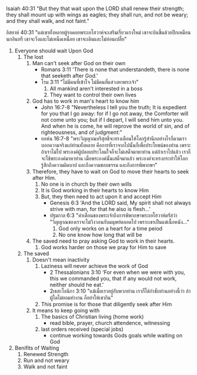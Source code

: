 Isaiah 40:31 "But they that wait upon the LORD shall renew their strength; they shall mount up with wings as eagles; they shall run, and not be weary; and they shall walk, and not faint."

อิสยาห์ 40:31 "แต่เขาทั้งหลายผู้รอคอยพระเยโฮวาห์จะเสริมเรี่ยวแรงใหม่ เขาจะบินขึ้นด้วยปีกเหมือนนกอินทรี เขาจะวิ่งและไม่เหน็ดเหนื่อย เขาจะเดินและไม่อ่อนเปลี้ย"

1. Everyone should wait Upon God
    1. The lost
        1. Man can't seek after God on their own
            - Romans 3:11 'There is none that understandeth, there is none that seeketh after God.'
            - โรม 3:11 "ไม่มีคนที่เข้าใจ ไม่มีคนที่แสวงหาพระเจ้า"
               1. All mankind aren't interested in a boss
               2. They want to control their own lives
        2. God has to work in man's heart to know him
            - John 16:7-8 "Nevertheless I tell you the truth; It is expedient for you that I go away: for if I go not away, the Comforter will not come unto you; but if I depart, I will send him unto you. And when he is come, he will reprove the world of sin, and of righteousness, and of judgment:"
            - ยอห์น 16:7-8 "พระวิญญาณบริสุทธิ์จะทรงเตือนให้โลกรู้สำนึกอย่างไรก็ตามเราบอกความจริงแก่ท่านทั้งหลาย คือการที่เราจากไปนั้นก็เพื่อประโยชน์ของท่าน เพราะถ้าเราไม่ไป พระองค์ผู้ปลอบประโลมใจก็จะไม่เสด็จมาหาท่าน แต่ถ้าเราไปแล้ว เราก็จะใช้พระองค์มาหาท่าน เมื่อพระองค์นั้นเสด็จมาแล้ว พระองค์จะทรงกระทำให้โลกรู้สึกถึงความผิดบาป และถึงความชอบธรรม และถึงการพิพากษา"
        3. Therefore, they have to wait on God to move their hearts to seek after Him.
            1. No one is in church by their own wills
            2. It is God working in their hearts to know Him
            3. But, they then need to act upon it and accept Him
                - Genesis 6:3 'And the LORD said, My spirit shall not always strive with man, for that he also is flesh...'
                - ปฐมกาล 6:3 "คำเตือนของพระเจ้าถึงการพิพากษาพระเยโฮวาห์ตรัสว่า "วิญญาณของเราจะไม่วิงวอนกับมนุษย์ตลอดไป เพราะเขาเป็นแต่เนื้อหนัง..."
                    1. God only works on a heart for a time peiod
                    2. No one know how long that will be
        4. The saved need to pray asking God to work in their hearts.
            1. God works harder on those we pray for Him to save
    2. The saved
        1. Doesn't mean inactivity
            1. Laziness will never achieve the work of God
                - 2 Thessalonians 3:10 'For even when we were with you, this we commanded you, that if any would not work, neither should he eat.'
                - 2เธสะโลนิกา 3:10 "แม้เมื่อเราอยู่กับพวกท่าน เราก็ได้กำชับท่านอย่างนี้ว่า ถ้าผู้ใดไม่ยอมทำงาน ก็อย่าให้เขากิน"
            2. This promise is for those that diligently seek after Him
        2. It means to keep going with
            1. The basics of Christian living (home work)
                - read bible, prayer, church attendence, witnessing
            2. last orders received (special jobs)
                - continue working towards Gods goals while waiting on God
2. Benifits of Waiting
    1. Renewed Strength
    2. Run and not weary
    3. Walk and not faint